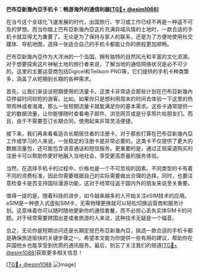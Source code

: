 **巴布亞新幾內亞手机卡：畅游海外的通信利器[[TG💪+ @esim1088](https://t.me/s/esim1088)]**

在当今这个全球化飞速发展的时代，出国旅行、学习或工作已经不再是一种遥不可及的梦想。而当你踏上巴布亞新幾內亞这片充满异域风情的土地时，一款合适的手机卡就显得尤为重要了。无论是为了保持与家人的联系，还是为了方便地使用社交媒体、导航地图，选择一张适合自己的手机卡都能让你的旅程更加顺畅。

巴布亞新幾內亞作为大洋洲的一个岛国，拥有独特的自然风光和丰富的文化资源。对于想要探索这片神秘土地的旅行者来说，了解当地的通信网络状况是必不可少的。这里的主要运营商包括Digicel和Telikom PNG等，它们提供的手机卡种类繁多，涵盖了从短期到长期的各种需求。

首先，让我们来谈谈短期使用的流量卡。这类卡非常适合那些计划在巴布亞新幾內亞停留时间较短的游客。比如，如果你只是想利用周末的时间去体验一下这里的热带雨林或者海滩，那么一张短期流量卡就能满足你的基本需求。这些卡通常提供一定的数据流量，让你能够随时查看电子邮件、浏览网页或是分享照片给朋友们。而且，由于不需要签订长期合同，使用起来非常灵活便捷。

接下来，我们再来看看适合长期居住者的注册卡。对于那些打算在巴布亞新幾內亞工作或学习的人来说，一张稳定的注册卡是非常必要的。这类卡不仅提供了更大的数据流量包，还可能包含语音通话和短信服务。更重要的是，通过正规渠道购买的注册卡可以帮助你更好地融入当地社会，享受更高质量的服务体验。

当然，在选择手机卡的过程中，价格也是一个不可忽视的因素。不同类型的卡有着不同的资费标准，因此你需要根据自己的实际需要做出合理的选择。同时，也要注意检查卡是否支持国际漫游功能，这对于经常往返于国内外的朋友来说至关重要。

值得一提的是，随着科技的进步，如今越来越多的人开始关注eSIM技术的应用。eSIM是一种嵌入式虚拟SIM卡，无需物理更换就可以轻松切换运营商和服务计划。这意味着你可以随时随地更新你的通信套餐，而不必担心丢失实体SIM卡的问题。对于经常需要跨国出差或者旅游的人来说，这种技术无疑是一个福音。

总之，无论你是短期访问还是长期定居巴布亞新幾內亞，挑选一款合适的手机卡都是确保旅途愉快的关键步骤之一。希望本文能为你提供一些有用的建议，帮助你在异国他乡也能享受到优质的通讯服务。最后，别忘了关注我们的频道[[TG💪+ @esim1088](https://t.me/s/esim1088)]获取更多相关信息！

[[TG💪+ @esim1088](https://t.me/s/esim1088) ![Image](https://i.postimg.cc/4NQfJmqS/Snipaste-2025-05-13-00-14-12.png)]